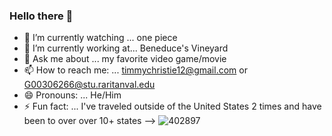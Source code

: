 ### Hello there 👋


- 🔭 I’m currently watching ... one piece 
- 🌱 I’m currently working at... Beneduce's Vineyard
- 💬 Ask me about ... my favorite video game/movie
- 📫 How to reach me: ... timmychristie12@gmail.com or G00306266@stu.raritanval.edu
- 😄 Pronouns: ... He/Him
- ⚡ Fun fact: ... I've traveled outside of the United States 2 times and have been to over over 10+ states
--> 
![402897](https://user-images.githubusercontent.com/112643397/189157395-9df7dd56-9cb2-4462-9e3e-dec0f478a7c1.jpg)
